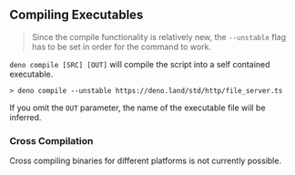 ## Compiling Executables

> Since the compile functionality is relatively new, the `--unstable` flag has
> to be set in order for the command to work.

`deno compile [SRC] [OUT]` will compile the script into a self contained
executable.

```
> deno compile --unstable https://deno.land/std/http/file_server.ts
```

If you omit the `OUT` parameter, the name of the executable file will be
inferred.

### Cross Compilation

Cross compiling binaries for different platforms is not currently possible.
